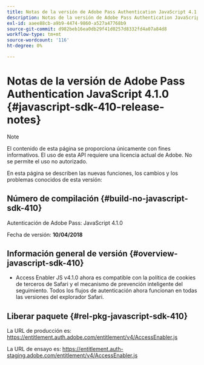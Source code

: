 ```yaml
---
title: Notas de la versión de Adobe Pass Authentication JavaScript 4.1.0
description: Notas de la versión de Adobe Pass Authentication JavaScript 4.1.0
exl-id: aaee88cb-a9b9-4474-9860-a527a47768b9
source-git-commit: d982beb16ea0db29f41d0257d8332fd4a07a84d8
workflow-type: tm+mt
source-wordcount: '116'
ht-degree: 0%

---
```


# Notas de la versión de Adobe Pass Authentication JavaScript 4.1.0 {#javascript-sdk-410-release-notes}

>[!NOTE]
>
>El contenido de esta página se proporciona únicamente con fines informativos. El uso de esta API requiere una licencia actual de Adobe. No se permite el uso no autorizado.

En esta página se describen las nuevas funciones, los cambios y los problemas conocidos de esta versión:

## Número de compilación {#build-no-javascript-sdk-410}

Autenticación de Adobe Pass: JavaScript 4.1.0

Fecha de versión: **10/04/2018**


## Información general de versión {#overview-javascript-sdk-410}

* Access Enabler JS v4.1.0 ahora es compatible con la política de cookies de terceros de Safari y el mecanismo de prevención inteligente del seguimiento. Todos los flujos de autenticación ahora funcionan en todas las versiones del explorador Safari.


## Liberar paquete {#rel-pkg-javascript-sdk-410}

La URL de producción es: https://entitlement.auth.adobe.com/entitlement/v4/AccessEnabler.js

La URL de ensayo es: https://entitlement.auth-staging.adobe.com/entitlement/v4/AccessEnabler.js
